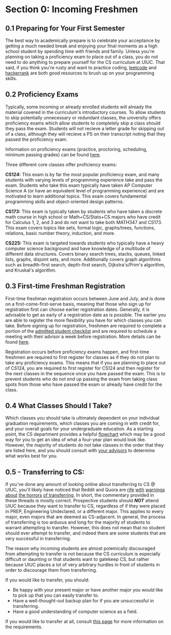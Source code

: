 # Section 0: Incoming Freshmen

## 0.1 Preparing for Your First Semester

The best way to academically prepare is to celebrate your acceptance by getting a much needed break and enjoying your final moments as a high school student by spending time with friends and family. Unless you're planning on taking a proficiency exam to place out of a class, you do not need to do anything to prepare yourself for the CS curriculum at UIUC. That said, if you think you're rusty and want to practice coding, [leetcode](leetcode.com) and [hackerrank](hackerrank.com) are both good resources to brush up on your programming skills.

## 0.2 Proficiency Exams

Typically, some incoming or already enrolled students will already the material covered in the curriculum's introductory courses. To allow students to skip potentially unnecessary or redundant classes, the university offers proficiency exams which allow students to completely skip a class should they pass the exam. Students will not recieve a letter grade for skipping out of a class, although they will recieve a PS on their transcript noting that they passed the proficiency exam.

Information on proficiency exams (practice, proctoring, scheduling, minimum passing grades) can be found [here](https://proficiency.cs.illinois.edu/).

Three different core classes offer proficiency exams:

**CS124:** This exam is by far the most popular proficiency exam, and many students with varying levels of programming experience take and pass the exam. Students who take this exam typically have taken AP Computer Science A (or have an equivalent level of programming experience) and are motivated to learn additional topics. This exam covers fundamental programming skills and object-oriented design patterns.

**CS173:** This exam is typically taken by students who have taken a discrete math course in high school or Math+CS/Stats+CS majors who have credit for Calculus 1, 2, and 3 and do not want to take both MATH347 and CS173. This exam covers topics like sets, formal logic, graphs/trees, functions, relations, basic number theory, induction, and more.

**CS225:** This exam is targeted towards students who typically have a heavy computer science background and have knowledge of a multitude of different data structures. Covers binary search trees, stacks, queues, linked lists, graphs, disjoint sets, and more. Additionally covers graph algorithms such as breadth-first search, depth-first search, Dijkstra's/Prim's algorithm, and Kruskal's algorithm.

## 0.3 First-time Freshman Registration

First-time freshman registration occurs between June and July, and is done on a first-come-first-serve basis, meaning that those who sign up for registration first can choose earlier registration dates. Generally, it is advisable to get as early of a registration date as is possible. The earlier you are able to register the more flexibility you have for which classes you can take. Before signing up for registration, freshmen are required to complete a portion of the [admitted student checklist](https://myillini.illinois.edu/) and are required to schedule a meeting with their advisor a week before registration. More details can be found [here](https://admissions.illinois.edu/Apply/Admitted/summer-registration#sign-up).

Registration occurs before proficiency exams happen, and first-time freshmen are required to first register for classes as if they do not plan to take any proficiency exams. This means that if you are planning to place out of CS124, you are required to first register for CS124 and then register for the next classes in the sequence once you have passed the exam. This is to prevent students who do not end up passing the exam from taking class spots from those who have passed the exam or already have credit for the class.

## 0.4 What Classes Should I Take?

Which classes you should take is ultimately dependent on your individual graduation requirements, which classes you are coming in with credit for, and your overall goals for your undergraduate education. As a starting point, the CS department provides a helpful [flowchart](https://grainger.illinois.edu/academics/undergraduate/majors-and-minors/cs-map) which may be a good way for you to get an idea of what a four-year plan would look like. However, the majority of students do not take classes in the order that they are listed here, and you should consult with [your advisors](https://cs.illinois.edu/academics/undergraduate/undergraduate-advising) to determine what works best for you.

## 0.5 - Transferring to CS:

If you've done any amount of looking online about transferring to CS @ UIUC, you'll likely have noticed that Reddit and Quora are [rife](https://www.quora.com/How-difficult-is-it-to-switch-to-the-CS-major-at-UIUC) [with](https://www.reddit.com/r/UIUC/comments/a6gpfi/note_to_class_of_2023_trying_to_transfer_into/) [warnings](https://www.reddit.com/r/UIUC/comments/780h7a/question_how_hard_is_transferring_from_undeclared/) [about](https://www.reddit.com/r/UIUC/comments/agibe5/how_hard_is_it_to_transfer_into_computer_science/) [the horrors](https://www.reddit.com/r/UIUC/comments/3b971x/transfer_to_computer_science/) [of transferring](https://www.reddit.com/r/UIUC/comments/g87sr2/help_now_got_ae_at_uiuc_want_to_transfer_into/). 
In short, the commentary provided in these threads is mostly correct. Prospective students should ***NOT*** attend UIUC because they want to transfer to CS, regardless of if they were placed in PREP, Engineering Undeclared, or a different major. This applies to every major, even majors that are deemed as CS-adjacent. In general, the process of transferring is too arduous and long for the majority of students to warrant attempting to transfer. However, this does not mean that no student should ever attempt to transfer, and indeed there are some students that are very successful in transferring.

The reason why incoming students are almost polemically discouraged from attempting to transfer is not because the CS curriculum is especially difficult or daunting or that students want to gatekeep CS, but rather because UIUC places a lot of very arbitrary hurdles in front of students in order to discourage them from transferring.

If you would like to transfer, you should:
* Be happy with your present major or have another major you would like to pick up that you can easily transfer to.
* Have a well-thought-out backup plan for if you are unsuccessful in transferring.
* Have a good understanding of computer science as a field.

If you would like to transfer at all, consult [this page](https://cs.illinois.edu/admissions/undergraduate/transfer-students) for more information on the requirements.
